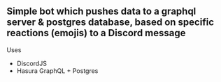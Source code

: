 ## Simple bot which pushes data to a graphql server & postgres database, based on specific reactions (emojis) to a Discord message

Uses
- DiscordJS
- Hasura GraphQL + Postgres

